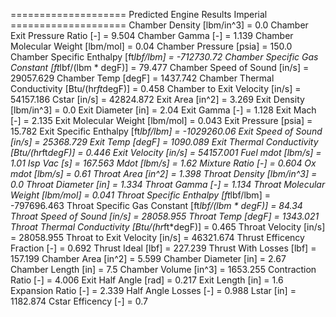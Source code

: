 ==================== Predicted Engine Results Imperial ====================
Chamber Density [lbm/in^3] = 0.0
Chamber Exit Pressure Ratio [-] = 9.504
Chamber Gamma [-] = 1.139
Chamber Molecular Weight [lbm/mol] = 0.04
Chamber Pressure [psia] = 150.0
Chamber Specific Enthalpy [ft*lbf/lbm] = -712730.72
Chamber Specific Gas Constant [ft*lbf/(lbm * degF)] = 79.477
Chamber Speed of Sound [in/s] = 29057.629
Chamber Temp [degF] = 1437.742
Chamber Thermal Conductivity [Btu/(hr*ft*degF)] = 0.458
Chamber to Exit Velocity [in/s] = 54157.186
Cstar [in/s] = 42824.872
Exit Area [in^2] = 3.269
Exit Density [lbm/in^3] = 0.0
Exit Diameter [in] = 2.04
Exit Gamma [-] = 1.128
Exit Mach [-] = 2.135
Exit Molecular Weight [lbm/mol] = 0.043
Exit Pressure [psia] = 15.782
Exit Specific Enthalpy [ft*lbf/lbm] = -1029260.06
Exit Speed of Sound [in/s] = 25368.729
Exit Temp [degF] = 1090.089
Exit Thermal Conductivity [Btu/(hr*ft*degF)] = 0.446
Exit Velocity [in/s] = 54157.001
Fuel mdot [lbm/s] = 1.01
Isp Vac [s] = 167.563
Mdot [lbm/s] = 1.62
Mixture Ratio [-] = 0.604
Ox mdot [lbm/s] = 0.61
Throat Area [in^2] = 1.398
Throat Density [lbm/in^3] = 0.0
Throat Diameter [in] = 1.334
Throat Gamma [-] = 1.134
Throat Molecular Weight [lbm/mol] = 0.041
Throat Specific Enthalpy [ft*lbf/lbm] = -797696.463
Throat Specific Gas Constant [ft*lbf/(lbm * degF)] = 84.34
Throat Speed of Sound [in/s] = 28058.955
Throat Temp [degF] = 1343.021
Throat Thermal Conductivity [Btu/(hr*ft*degF)] = 0.465
Throat Velocity [in/s] = 28058.955
Throat to Exit Velocity [in/s] = 46321.674
Thrust Efficency Fraction [-] = 0.692
Thrust Ideal [lbf] = 227.239
Thrust With Losses [lbf] = 157.199
Chamber Area [in^2] = 5.599
Chamber Diameter [in] = 2.67
Chamber Length [in] = 7.5
Chamber Volume [in^3] = 1653.255
Contraction Ratio [-] = 4.006
Exit Half Angle [rad] = 0.217
Exit Length [in] = 1.6
Expansion Ratio [-] = 2.339
Half Angle Losses [-] = 0.988
Lstar [in] = 1182.874
Cstar Efficency [-] = 0.7
